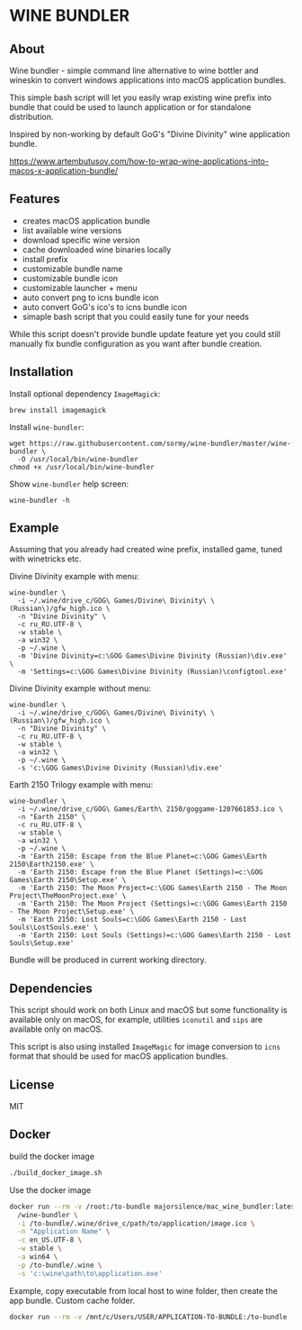 WINE BUNDLER
============

About
-----

Wine bundler - simple command line alternative to wine bottler and wineskin to convert windows applications into macOS application bundles.

This simple bash script will let you easily wrap existing wine prefix into bundle that could be used to launch application or for standalone distribution.

Inspired by non-working by default GoG's "Divine Divinity" wine application bundle.

https://www.artembutusov.com/how-to-wrap-wine-applications-into-macos-x-application-bundle/

Features
--------

- creates macOS application bundle
- list available wine versions
- download specific wine version
- cache downloaded wine binaries locally
- install prefix
- customizable bundle name
- customizable bundle icon
- customizable launcher + menu
- auto convert png to icns bundle icon
- auto convert GoG's ico's to icns bundle icon
- simaple bash script that you could easily tune for your needs

While this script doesn't provide bundle update feature yet you could still manually fix bundle configuration as you want after bundle creation.

Installation
------------

Install optional dependency `ImageMagick`:

```shell
brew install imagemagick
```

Install `wine-bundler`:

```shell
wget https://raw.githubusercontent.com/sormy/wine-bundler/master/wine-bundler \
  -O /usr/local/bin/wine-bundler
chmod +x /usr/local/bin/wine-bundler
```

Show `wine-bundler` help screen:

```shell
wine-bundler -h
```

Example
-------

Assuming that you already had created wine prefix, installed game, tuned with winetricks etc.

Divine Divinity example with menu:

```shell
wine-bundler \
  -i ~/.wine/drive_c/GOG\ Games/Divine\ Divinity\ \(Russian\)/gfw_high.ico \
  -n "Divine Divinity" \
  -c ru_RU.UTF-8 \
  -w stable \
  -a win32 \
  -p ~/.wine \
  -m 'Divine Divinity=c:\GOG Games\Divine Divinity (Russian)\div.exe' \
  -m 'Settings=c:\GOG Games\Divine Divinity (Russian)\configtool.exe'
```

Divine Divinity example without menu:

```shell
wine-bundler \
  -i ~/.wine/drive_c/GOG\ Games/Divine\ Divinity\ \(Russian\)/gfw_high.ico \
  -n "Divine Divinity" \
  -c ru_RU.UTF-8 \
  -w stable \
  -a win32 \
  -p ~/.wine \
  -s 'c:\GOG Games\Divine Divinity (Russian)\div.exe'
```

Earth 2150 Trilogy example with menu:

```shell
wine-bundler \
  -i ~/.wine/drive_c/GOG\ Games/Earth\ 2150/goggame-1207661853.ico \
  -n "Earth 2150" \
  -c ru_RU.UTF-8 \
  -w stable \
  -a win32 \
  -p ~/.wine \
  -m 'Earth 2150: Escape from the Blue Planet=c:\GOG Games\Earth 2150\Earth2150.exe' \
  -m 'Earth 2150: Escape from the Blue Planet (Settings)=c:\GOG Games\Earth 2150\Setup.exe' \
  -m 'Earth 2150: The Moon Project=c:\GOG Games\Earth 2150 - The Moon Project\TheMoonProject.exe' \
  -m 'Earth 2150: The Moon Project (Settings)=c:\GOG Games\Earth 2150 - The Moon Project\Setup.exe' \
  -m 'Earth 2150: Lost Souls=c:\GOG Games\Earth 2150 - Lost Souls\LostSouls.exe' \
  -m 'Earth 2150: Lost Souls (Settings)=c:\GOG Games\Earth 2150 - Lost Souls\Setup.exe'
```

Bundle will be produced in current working directory.

Dependencies
------------

This script should work on both Linux and macOS but some functionality is available only on macOS, for example, utilities `iconutil` and `sips` are available only on macOS.

This script is also using installed `ImageMagic` for image conversion to `icns` format that should be used for macOS application bundles.

License
-------

MIT


Docker
------

build the docker image
```bash
./build_docker_image.sh
```

Use the docker image 
```bash
docker run --rm -v /root:/to-bundle majorsilence/mac_wine_bundler:latest \
  /wine-bundler \
  -i /to-bundle/.wine/drive_c/path/to/application/image.ico \
  -n "Application Name" \
  -c en_US.UTF-8 \
  -w stable \
  -a win64 \
  -p /to-bundle/.wine \
  -s 'c:\wine\path\to\application.exe'
```

Example, copy executable from local host to wine folder, then create the app bundle.  Custom cache folder.
```bash
docker run --rm -v /mnt/c/Users/USER/APPLICATION-TO-BUNDLE:/to-bundle -v ./:/src majorsilence/mac_wine_bundler:latest bash -c "mkdir -p /opt/majorsilence/wine64/drive_c/app && cp -r /to-bundle/x64/* /opt/majorsilence/wine64/drive_c/app && cd /src/build && /src/wine-bundler -i /to-bundle/icon.ico -n \"MY APP\" -c en_US.UTF-8 -w devel -a win64 -p /opt/majorsilence/wine64 -t /src/build/workingdirectory/.cache -s 'c:\app\MY-APP.exe'"
```
